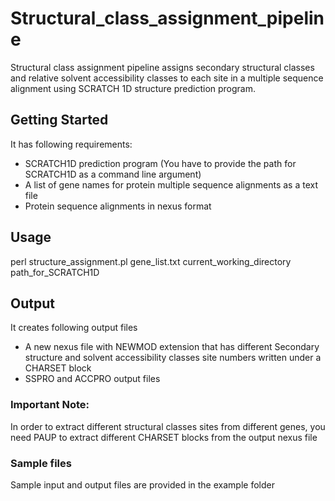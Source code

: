 # Structural_class_assignment_pipeline

Structural class assignment pipeline assigns secondary structural classes and relative solvent accessibility classes to each site in a multiple sequence alignment using SCRATCH 1D structure prediction program.

## Getting Started
It has following requirements:
- SCRATCH1D prediction program (You have to provide the path for SCRATCH1D as a command line argument)
- A list of gene names for protein multiple sequence alignments as a text file
- Protein sequence alignments in nexus format

## Usage

perl structure_assignment.pl gene_list.txt current_working_directory path_for_SCRATCH1D

## Output

It creates following output files
- A new nexus file with NEWMOD extension that has different Secondary structure and solvent accessibility classes site numbers written under a CHARSET block 
- SSPRO and ACCPRO output files 

### Important Note:

In order to extract different structural classes sites from different genes, you need PAUP to extract different CHARSET blocks from the output nexus file

### Sample files

Sample input and output files are provided in the example folder

